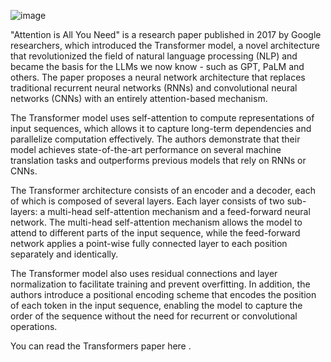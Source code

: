 ![image](https://github.com/ymlee4953/MyStudy/assets/77969641/8d27775a-79f1-48ab-aeb6-fee2ac6466d6)

"Attention is All You Need" is a research paper published in 2017 by Google researchers, which introduced the Transformer model, a novel architecture that revolutionized the field of natural language processing (NLP) and became the basis for the LLMs we  now know - such as GPT, PaLM and others. The paper proposes a neural network architecture that replaces traditional recurrent neural networks (RNNs) and convolutional neural networks (CNNs) with an entirely attention-based mechanism. 

The Transformer model uses self-attention to compute representations of input sequences, which allows it to capture long-term dependencies and parallelize computation effectively. The authors demonstrate that their model achieves state-of-the-art performance on several machine translation tasks and outperforms previous models that rely on RNNs or CNNs.

The Transformer architecture consists of an encoder and a decoder, each of which is composed of several layers. Each layer consists of two sub-layers: a multi-head self-attention mechanism and a feed-forward neural network. The multi-head self-attention mechanism allows the model to attend to different parts of the input sequence, while the feed-forward network applies a point-wise fully connected layer to each position separately and identically. 

The Transformer model also uses residual connections and layer normalization to facilitate training and prevent overfitting. In addition, the authors introduce a positional encoding scheme that encodes the position of each token in the input sequence, enabling the model to capture the order of the sequence without the need for recurrent or convolutional operations.

You can read the Transformers paper 
here
.

